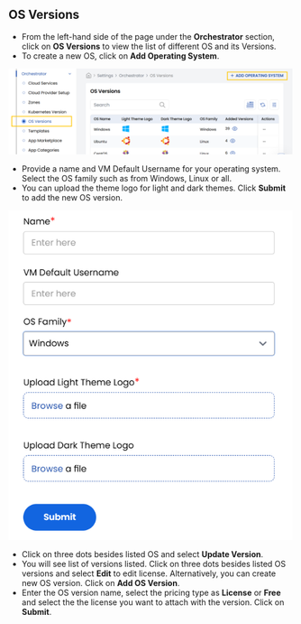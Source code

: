 ## OS Versions

- From the left-hand side of the page under the **Orchestrator** section, click on **OS Versions** to view the list of different OS and its Versions.
- To create a new OS, click on **Add Operating System**.

![Cloud Services](images/os1.png)

- Provide a name and VM Default Username for your operating system. Select the OS family such as from Windows, Linux or all.
- You can upload the theme logo for light and dark themes. Click **Submit** to add the new OS version.

![Cloud Services](images/os.png)

- Click on three dots besides listed OS and select **Update Version**.
- You will see list of versions listed. Click on three dots besides listed OS versions and select **Edit** to edit license. Alternatively, you can create new OS version. Click on **Add OS Version**.
- Enter the OS version name, select the pricing type as **License** or **Free** and select the the license you want to attach with the version. Click on **Submit**.
